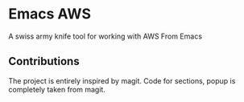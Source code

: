 # Emacs AWS
A swiss army knife tool for working with AWS From Emacs




## Contributions
The project is entirely inspired by magit. Code for sections, popup is completely taken from magit.
